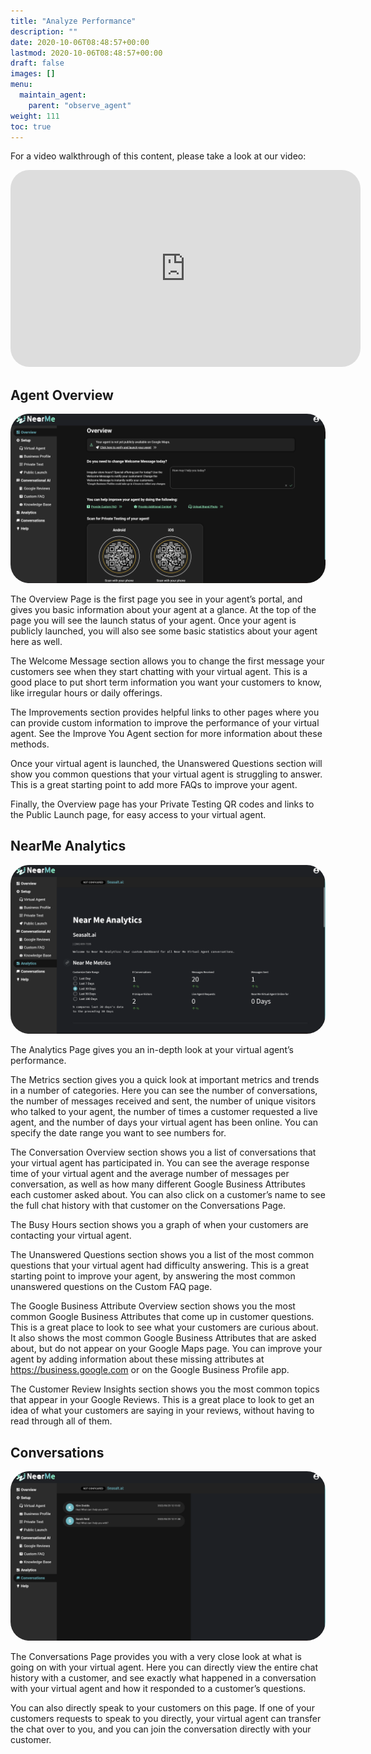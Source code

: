 ```yaml
---
title: "Analyze Performance"
description: ""
date: 2020-10-06T08:48:57+00:00
lastmod: 2020-10-06T08:48:57+00:00
draft: false
images: []
menu:
  maintain_agent:
    parent: "observe_agent"
weight: 111
toc: true
---
```



For a video walkthrough of this content, please take a look at our video:

   <iframe width="560" height="315" src="https://www.youtube.com/embed/26OIrHmIRQI" title="YouTube video player" frameborder="0" allow="accelerometer; autoplay; clipboard-write; encrypted-media; gyroscope; picture-in-picture" allowfullscreen style="border-radius: 30px;"></iframe>

## Agent Overview

<a href="images/overview.png"><img src="images/overview.png" alt="Overview" style="max-width:100%; border-radius: 30px;"></a>

The Overview Page is the first page you see in your agent’s portal, and gives you basic information about your agent at a glance. At the top of the page you will see the launch status of your agent. Once your agent is publicly launched, you will also see some basic statistics about your agent here as well.

The Welcome Message section allows you to change the first message your customers see when they start chatting with your virtual agent. This is a good place to put short term information you want your customers to know, like irregular hours or daily offerings.

The Improvements section provides helpful links to other pages where you can provide custom information to improve the performance of your virtual agent. See the Improve You Agent section for more information about these methods.

Once your virtual agent is launched, the Unanswered Questions section will show you common questions that your virtual agent is struggling to answer. This is a great starting point to add more FAQs to improve your agent.

Finally, the Overview page has your Private Testing QR codes and links to the Public Launch page, for easy access to your virtual agent.

## NearMe Analytics

<a href="images/analytics.png"><img src="images/analytics.png" alt="Analytics" style="max-width:100%; border-radius: 30px;"></a>


The Analytics Page gives you an in-depth look at your virtual agent’s performance.

The Metrics section gives you a quick look at important metrics and trends in a number of categories. Here you can see the number of conversations, the number of messages received and sent, the number of unique visitors who talked to your agent, the number of times a customer requested a live agent, and the number of days your virtual agent has been online. You can specify the date range you want to see numbers for.

The Conversation Overview section shows you a list of conversations that your virtual agent has participated in. You can see the average response time of your virtual agent and the average number of messages per conversation, as well as how many different Google Business Attributes each customer asked about. You can also click on a customer’s name to see the full chat history with that customer on the Conversations Page.

The Busy Hours section shows you a graph of when your customers are contacting your virtual agent.

The Unanswered Questions section shows you a list of the most common questions that your virtual agent had difficulty answering. This is a great starting point to improve your agent, by answering the most common unanswered questions on the Custom FAQ page.

The Google Business Attribute Overview section shows you the most common Google Business Attributes that come up in customer questions. This is a great place to look to see what your customers are curious about. It also shows the most common Google Business Attributes that are asked about, but do not appear on your Google Maps page. You can improve your agent by adding information about these missing attributes at https://business.google.com or on the Google Business Profile app.

The Customer Review Insights section shows you the most common topics that appear in your Google Reviews. This is a great place to look to get an idea of what your customers are saying in your reviews, without having to read through all of them.

## Conversations

<a href="images/conversations.png"><img src="images/conversations.png" alt="Conversations" style="max-width:100%; border-radius: 30px;"></a>

The Conversations Page provides you with a very close look at what is going on with your virtual agent. Here you can directly view the entire chat history with a customer, and see exactly what happened in a conversation with your virtual agent and how it responded to a customer’s questions.

You can also directly speak to your customers on this page. If one of your customers requests to speak to you directly, your virtual agent can transfer the chat over to you, and you can join the conversation directly with your customer.

